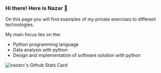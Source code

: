 ### Hi there! Here is Nazar 👋

On this page you will find examples of my private exercises to different technologies. 

My main focus lies on the: 
-	Python programming language 
-	Data analysis with python
-	Design and implementation of software solution with python



<img align="left" alt="nazarc's Github Stats Card" src="https://github-readme-stats.vercel.app/api?username=nazarc&show_icons=true&hide_border=true&count_private=true" />
<br/>

<!--
**nazarc/nazarc** is a ? _special_ ? repository because its `README.md` (this file) appears on your GitHub profile.

Here are some ideas to get you started:

- ?? I’m currently working on ...
- ?? I’m currently learning ...
- ?? I’m looking to collaborate on ...
- ?? I’m looking for help with ...
- ?? Ask me about ...
- ?? How to reach me: ...
- ?? Pronouns: ...
- ? Fun fact: ...
-->
